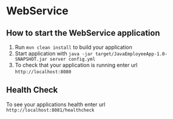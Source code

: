 # WebService

How to start the WebService application
---

1. Run `mvn clean install` to build your application
1. Start application with `java -jar target/JavaEmployeeApp-1.0-SNAPSHOT.jar server config.yml`
1. To check that your application is running enter url `http://localhost:8080`

Health Check
---

To see your applications health enter url `http://localhost:8081/healthcheck`
